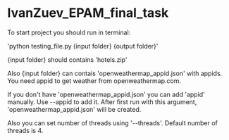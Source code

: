 # IvanZuev_EPAM_final_task

To start project you should run in terminal:

'python testing_file.py {input folder} {output folder}'


{input folder} should contains 'hotels.zip'

Also {input folder} can contais 'openweathermap_appid.json' with appids. You need appid to get weather from openweathermap.com.

If you don't have 'openweathermap_appid.json' you can add 'appid' manually. Use --appid to add it. 
After first run with this argument, 'openweathermap_appid.json' will be created.

Also you can set number of threads using '--threads'. Default number of threads is 4.
